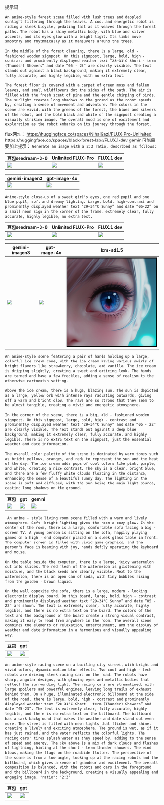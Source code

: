提示词：
```
An anime-style forest scene filled with lush trees and dappled sunlight filtering through the leaves. A cool and energetic robot is riding a sleek bicycle, pedaling fast as it weaves through the forest paths. The robot has a shiny metallic body, with blue and silver accents, and its eyes glow with a bright light. Its limbs move smoothly and rhythmically as it maneuvers around the trees.

In the middle of the forest clearing, there is a large, old - fashioned wooden signpost. On this signpost, large, bold, high - contrast and prominently displayed weather text “28–31°C Short - term (Thunder) Showers” and date “05 - 23” are clearly visible. The text stands out against a black background, making it extremely clear, fully accurate, and highly legible, with no extra text.

The forest floor is covered with a carpet of green moss and fallen leaves, and small wildflowers dot the sides of the path. The air is filled with the fresh scent of pine and the gentle chirping of birds. The sunlight creates long shadows on the ground as the robot speeds by, creating a sense of movement and adventure. The colors in the scene are vivid, with the greens of the forest, the blues and silvers of the robot, and the bold black and white of the signpost creating a visually striking image. The overall mood is one of excitement and exploration as the robot embarks on its journey through the forest. 
```
flux网址：
https://huggingface.co/spaces/NihalGazi/FLUX-Pro-Unlimited
https://huggingface.co/spaces/black-forest-labs/FLUX.1-dev
gemini可能需要加上提示：
`Generate an image with a 2:3 ratio, described as follows:`

| 豆包seedream-3-0                           | Unlimited FLUX-Pro<br>                   | FLUX.1 dev<br>                           |
| ---------------------------------------- | ---------------------------------------- | ---------------------------------------- |
| ![](../file/Pasted%20image%2020250523161829.png) | ![](../file/Pasted%20image%2020250523161755.png) | ![](../file/Pasted%20image%2020250523162102.png) |

| gemini-imagen3                           | gpt-image-4o                            |
| ---------------------------------------- | --------------------------------------- |
| ![](../file/Pasted%20image%2020250523165822.png) | ![](../file/8ypMGeLKDsyrnKFmPduwDz2NhWhL9A.png) |





```
Anime-style close-up of a sweet girl's eyes, one red pupil and one blue pupil, soft and dreamy lighting. Large, bold, high-contrast and prominently displayed weather text “29–34°C Sunny” and date “05-22” on a small neon sign in the corner of the frame, extremely clear, fully accurate, highly legible, no extra text.
```

| 豆包seedream-3-0                           | Unlimited FLUX-Pro<br>                   | FLUX.1 dev<br>                           |
| ---------------------------------------- | ---------------------------------------- | ---------------------------------------- |
| ![](../file/Pasted%20image%2020250523162431.png) | ![](../file/Pasted%20image%2020250523162639.png) | ![](../file/Pasted%20image%2020250523162525.png) |


| gemini-imagen3                                   | gpt-image-4o                                    | lcm-sd1.5                                     |
| ------------------------------------------------ | ----------------------------------------------- | --------------------------------------------- |
| ![](../file/Pasted%20image%2020250523170004.png) | ![](../file/eVT4HXjW3b9oFC84oDK9z5FEk15gzx.png) | ![](../file/cff053fb-c4aa-4a02-a7bc-b281b93ab47c.png) |





```
An anime-style scene featuring a pair of hands holding up a large, colorful ice cream cone, with the ice cream having various swirls of bright flavors like strawberry, chocolate, and vanilla. The ice cream is dripping slightly, creating a sweet and enticing look. The hands are tanned and have a few freckles, adding a sense of realism to the otherwise cartoonish setting.

Above the ice cream, there is a huge, blazing sun. The sun is depicted as a large, yellow orb with intense rays radiating outwards, giving off a warm and bright glow. The rays are so strong that they seem to be almost tangible, creating a vivid and energetic atmosphere.

In the corner of the scene, there is a big, old - fashioned wooden signpost. On this signpost, large, bold, high - contrast and prominently displayed weather text “29–34°C Sunny” and date “05 - 22” are clearly visible. The text stands out against a deep blue background, making it extremely clear, fully accurate, and highly legible. There is no extra text on the signpost, just the essential weather and date information.

The overall color palette of the scene is dominated by warm tones such as bright yellows, oranges, and reds to represent the sun and the heat of the day. The ice cream adds pops of cool colors like pink, purple, and white, creating a nice contrast. The sky is a clear, bright blue, and there are a few fluffy white clouds floating in the distance, enhancing the sense of a beautiful sunny day. The lighting in the scene is soft and diffused, with the sun being the main light source, casting long shadows on the ground. 

```


| 豆包                                       | gpt                                     | gemini                                   |
| ---------------------------------------- | --------------------------------------- | ---------------------------------------- |
| ![](../file/Pasted%20image%2020250523164344.png) | ![](../file/azNnnKdPTZL5cI7kGKI8aTU2zqQfiO.png) | ![](../file/Pasted%20image%2020250523170027.png) |




```
 An anime - style living room scene filled with a warm and lively atmosphere. Soft, bright lighting gives the room a cozy glow. In the center of the room, there is a large, comfortable sofa facing a big - screen TV. A young person is sitting on the sofa, happily playing games on a high - end computer placed on a sleek glass table in front. The computer screen is filled with vivid game graphics, and the person's face is beaming with joy, hands deftly operating the keyboard and mouse.

On the table beside the computer, there is a large, juicy watermelon cut into slices. The red flesh of the watermelon is glistening with moisture, and the black seeds are clearly visible. Next to the watermelon, there is an open can of soda, with tiny bubbles rising from the golden - brown liquid.

On the wall opposite the sofa, there is a large, modern - looking electronic display board. On this board, large, bold, high - contrast and prominently displayed weather text “29–34°C Sunny” and date “05 - 22” are shown. The text is extremely clear, fully accurate, highly legible, and there is no extra text on the board. The colors of the text and the background of the board create a strong visual contrast, making it easy to read from anywhere in the room. The overall scene combines the elements of relaxation, entertainment, and the display of weather and date information in a harmonious and visually appealing way. 

```

| 豆包                                       | gpt                                     |
| ---------------------------------------- | --------------------------------------- |
| ![](../file/Pasted%20image%2020250523164727.png) | ![](../file/hWn0Vz9kr5Q7ij58Qbt7UwigAWcUsI.png) |




```
An anime-style racing scene on a bustling city street, with bright and vivid colors, dynamic motion blur effects. Two cool and high - tech robots are driving sleek racing cars on the road. The robots have sharp, angular designs, with glowing eyes and metallic bodies that reflect the surrounding light. The racing cars are streamlined, with large spoilers and powerful engines, leaving long trails of exhaust behind them. On a huge, illuminated electronic billboard at the side of the road, there is large, bold, high - contrast and prominently displayed weather text “28–31°C Short - term (Thunder) Showers” and date “05-23”. The text is extremely clear, fully accurate, highly legible, and there is no extra text on the billboard. The billboard has a dark background that makes the weather and date stand out even more. The street is filled with neon lights that flicker and shine, creating a lively and exciting atmosphere. The ground is wet, as if it has just rained, and the water reflects the colorful lights. The racing cars' tires splash water as they speed by, adding to the sense of speed and energy. The sky above is a mix of dark clouds and flashes of lightning, hinting at the short - term thunder showers. The wind blows, making the flags on the roadside flutter. The perspective of the scene is from a low angle, looking up at the racing robots and the billboard, which gives a sense of grandeur and excitement. The overall composition is balanced, with the robots and cars in the foreground and the billboard in the background, creating a visually appealing and engaging image. "ratio": "2:3"
```

| 豆包                                       | gpt                                     |
| ---------------------------------------- | --------------------------------------- |
| ![](../file/Pasted%20image%2020250523172736.png) | ![](../file/1pG3zCF5z813qJrhKsM7xTysphvOV2.png) |
